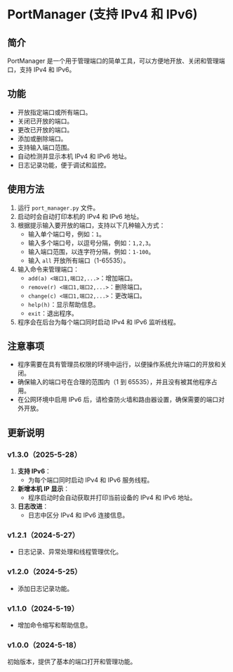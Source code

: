 # PortManager (支持 IPv4 和 IPv6)

## 简介
PortManager 是一个用于管理端口的简单工具，可以方便地开放、关闭和管理端口，支持 IPv4 和 IPv6。

## 功能
- 开放指定端口或所有端口。
- 关闭已开放的端口。
- 更改已开放的端口。
- 添加或删除端口。
- 支持输入端口范围。
- 自动检测并显示本机 IPv4 和 IPv6 地址。
- 日志记录功能，便于调试和监控。

## 使用方法
1. 运行 `port_manager.py` 文件。
2. 启动时会自动打印本机的 IPv4 和 IPv6 地址。
3. 根据提示输入要开放的端口，支持以下几种输入方式：
   - 输入单个端口号，例如：`1`。
   - 输入多个端口号，以逗号分隔，例如：`1,2,3`。
   - 输入端口范围，以连字符分隔，例如：`1-100`。
   - 输入 `all` 开放所有端口（1-65535）。
4. 输入命令来管理端口：
   - `add(a) <端口1,端口2,...>`：增加端口。
   - `remove(r) <端口1,端口2,...>`：删除端口。
   - `change(c) <端口1,端口2,...>`：更改端口。
   - `help(h)`：显示帮助信息。
   - `exit`：退出程序。
5. 程序会在后台为每个端口同时启动 IPv4 和 IPv6 监听线程。

## 注意事项
- 程序需要在具有管理员权限的环境中运行，以便操作系统允许端口的开放和关闭。
- 确保输入的端口号在合理的范围内（1 到 65535），并且没有被其他程序占用。
- 在公网环境中启用 IPv6 后，请检查防火墙和路由器设置，确保需要的端口对外开放。

## 更新说明
### v1.3.0（2025-5-28）
1. **支持 IPv6**：
   - 为每个端口同时启动 IPv4 和 IPv6 服务线程。
2. **新增本机 IP 显示**：
   - 程序启动时会自动获取并打印当前设备的 IPv4 和 IPv6 地址。
3. **日志改进**：
   - 日志中区分 IPv4 和 IPv6 连接信息。

### v1.2.1（2024-5-27）
- 日志记录、异常处理和线程管理优化。

### v1.2.0（2024-5-25）
- 添加日志记录功能。

### v1.1.0（2024-5-19）
- 增加命令缩写和帮助信息。

### v1.0.0（2024-5-18）
初始版本，提供了基本的端口打开和管理功能。
